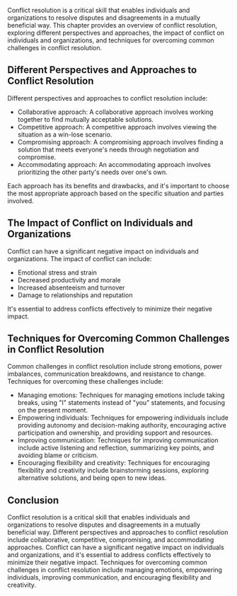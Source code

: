 
Conflict resolution is a critical skill that enables individuals and organizations to resolve disputes and disagreements in a mutually beneficial way. This chapter provides an overview of conflict resolution, exploring different perspectives and approaches, the impact of conflict on individuals and organizations, and techniques for overcoming common challenges in conflict resolution.

Different Perspectives and Approaches to Conflict Resolution
------------------------------------------------------------

Different perspectives and approaches to conflict resolution include:

* Collaborative approach: A collaborative approach involves working together to find mutually acceptable solutions.
* Competitive approach: A competitive approach involves viewing the situation as a win-lose scenario.
* Compromising approach: A compromising approach involves finding a solution that meets everyone's needs through negotiation and compromise.
* Accommodating approach: An accommodating approach involves prioritizing the other party's needs over one's own.

Each approach has its benefits and drawbacks, and it's important to choose the most appropriate approach based on the specific situation and parties involved.

The Impact of Conflict on Individuals and Organizations
-------------------------------------------------------

Conflict can have a significant negative impact on individuals and organizations. The impact of conflict can include:

* Emotional stress and strain
* Decreased productivity and morale
* Increased absenteeism and turnover
* Damage to relationships and reputation

It's essential to address conflicts effectively to minimize their negative impact.

Techniques for Overcoming Common Challenges in Conflict Resolution
------------------------------------------------------------------

Common challenges in conflict resolution include strong emotions, power imbalances, communication breakdowns, and resistance to change. Techniques for overcoming these challenges include:

* Managing emotions: Techniques for managing emotions include taking breaks, using "I" statements instead of "you" statements, and focusing on the present moment.
* Empowering individuals: Techniques for empowering individuals include providing autonomy and decision-making authority, encouraging active participation and ownership, and providing support and resources.
* Improving communication: Techniques for improving communication include active listening and reflection, summarizing key points, and avoiding blame or criticism.
* Encouraging flexibility and creativity: Techniques for encouraging flexibility and creativity include brainstorming sessions, exploring alternative solutions, and being open to new ideas.

Conclusion
----------

Conflict resolution is a critical skill that enables individuals and organizations to resolve disputes and disagreements in a mutually beneficial way. Different perspectives and approaches to conflict resolution include collaborative, competitive, compromising, and accommodating approaches. Conflict can have a significant negative impact on individuals and organizations, and it's essential to address conflicts effectively to minimize their negative impact. Techniques for overcoming common challenges in conflict resolution include managing emotions, empowering individuals, improving communication, and encouraging flexibility and creativity.
